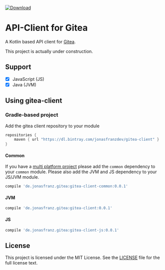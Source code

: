 [![Download](https://api.bintray.com/packages/jonasfranzdev/gitea-client/gitea-client/images/download.svg)](https://bintray.com/jonasfranzdev/gitea-client/gitea-client/_latestVersion)
# API-Client for Gitea

A Kotlin based API client for [Gitea](https://github.com/go-gitea/gitea).

This project is actually under construction.
## Support
- [X] JavaScript (JS)
- [X] Java (JVM)

## Using gitea-client
### Gradle-based project
Add the gitea client repository to your module
```groovy
repositories {
    maven { url "https://dl.bintray.com/jonasfranzdev/gitea-client" } 
}
```
#### Common
If you have a [multi platform project](https://kotlinlang.org/docs/reference/multiplatform.html) please
add the `common` dependency to your `common` module. Please also add the JVM and JS dependency to your JS/JVM module.
```groovy
compile 'de.jonasfranz.gitea:gitea-client-common:0.0.1'
```
#### JVM
```groovy
compile 'de.jonasfranz.gitea:gitea-client:0.0.1'
```
#### JS
```groovy
compile 'de.jonasfranz.gitea:gitea-client-js:0.0.1'
```


## License



This project is licensed under the MIT License. See the [LICENSE](https://github.com/JonasFranzDEV/gitea-client/blob/master/LICENSE) file for the full license text.